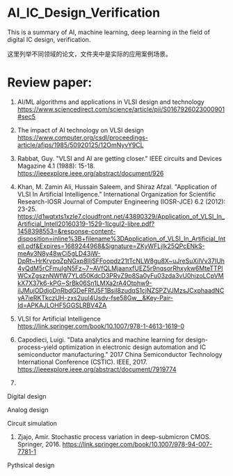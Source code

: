 # AI_IC_Design_Verification
This is a summary of AI, machine learning, deep learning in the field of digital IC design, verification.

这里列举不同领域的论文，文件夹中是实际的应用案例场景。
# Review paper:
1. AI/ML algorithms and applications in VLSI design and technology
https://www.sciencedirect.com/science/article/pii/S0167926023000901#sec5

2. The impact of AI technology on VLSI design
https://www.computer.org/csdl/proceedings-article/afips/1985/50920125/12OmNyvY9CL

3. Rabbat, Guy. "VLSI and AI are getting closer." IEEE circuits and Devices Magazine 4.1 (1988): 15-18.
https://ieeexplore.ieee.org/abstract/document/926

4. Khan, M. Zamin Ali, Hussain Saleem, and Shiraz Afzal. "Application of VLSI In Artificial Intelligence." International Organization for Scientific Research-IOSR Journal of Computer Engineering (IOSR-JCE) 6.2 (2012): 23-25.
https://d1wqtxts1xzle7.cloudfront.net/43890329/Application_of_VLSI_In_Artificial_Intell20160319-1529-1lcgul2-libre.pdf?1458398553=&response-content-disposition=inline%3B+filename%3DApplication_of_VLSI_In_Artificial_Intell.pdf&Expires=1689244968&Signature=ZKyWFLjIk25QPcENkS-meAv3N8y48wCi5gLD43jW-DpRt~HrKrypqZpNGxp8IljSFFoopdz21tTcNLW8gu8X~uJreSuXilVv37IUh4yQdM5rCFmuIgN5Fz~7~AVfQLMjaanxfUEZ5r9nqsorRhxykw6MteTTPlWCxZgsznNWfW7YLd50KdcD3PRvZ9p8Sa0yFu03zda3vU0hjzoLCpVMkX7X37k6-kPG~SrBk06Sn1LMXa2rA4Otphw9-ilJMujODdjoDnRbdGDeFRfJ5F1BsiI8zudqS1cjNZSPZVJMzsJCxphaadNCyA7ieRKTkczUH-zxs2uuI4Usdv-fse58Gw__&Key-Pair-Id=APKAJLOHF5GGSLRBV4ZA

5. VLSI for Artificial Intelligence
https://link.springer.com/book/10.1007/978-1-4613-1619-0

6. Capodieci, Luigi. "Data analytics and machine learning for design-process-yield optimization in electronic design automation and IC semiconductor manufacturing." 2017 China Semiconductor Technology International Conference (CSTIC). IEEE, 2017.
https://ieeexplore.ieee.org/abstract/document/7919774

7. 

Digital design


Analog design


Circuit simulation
1. Zjajo, Amir. Stochastic process variation in deep-submicron CMOS. Springer, 2016.
https://link.springer.com/book/10.1007/978-94-007-7781-1

Pythsical design
